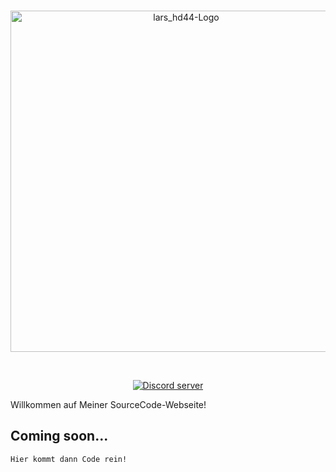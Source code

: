 
<head>
  <link rel="stylesheet" href="style.css">
</head>  
<body>
<div align="center">
  <br />
  <p>
    <a href="http://larshd44.bplaced.net/Github.html"><img src="https://i.ibb.co/jLHbsYp/geil.png" width="546" alt="lars_hd44-Logo" /></a>
  </p>
  <br />
  <p>
    <a href="https://discord.gg/C7sjRgC"><img src="https://discordapp.com/api/guilds/642458882693922816/embed.png" alt="Discord server" /></a>
    
  </p>
</div>
Willkommen auf Meiner SourceCode-Webseite!

## Coming soon...

```
Hier kommt dann Code rein!
```
</body>
